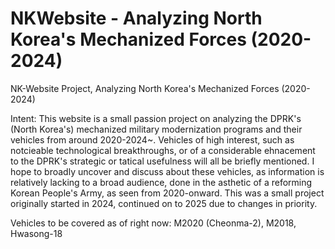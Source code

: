 

# NKWebsite - Analyzing North Korea's Mechanized Forces (2020-2024)
NK-Website Project, Analyzing North Korea's Mechanized Forces (2020-2024)

Intent:
This website is a small passion project on analyzing the DPRK's (North Korea's) mechanized military modernization programs and their vehicles from
around 2020-2024~. 
Vehicles of high interest, such as notcieable technological breakthroughs, or of a considerable ehnacement to the DPRK's strategic or tatical usefulness will all be briefly mentioned. 
I hope to broadly uncover and discuss about these vehicles, as information is relatively lacking to a broad audience, done in the asthetic of a reforming Korean People's Army, as seen from 2020-onward. 
This was a small project originally started in 2024, continued on to 2025 due to changes in priority.

Vehicles to be covered as of right now: 
M2020 (Cheonma-2), M2018, Hwasong-18
